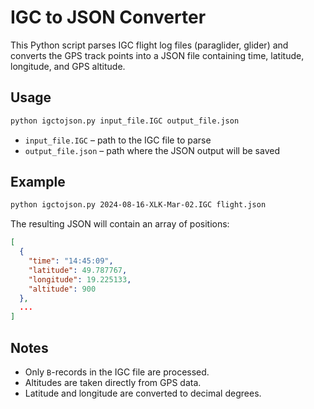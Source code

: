 # IGC to JSON Converter

This Python script parses IGC flight log files (paraglider, glider) and converts the GPS track points into a JSON file containing time, latitude, longitude, and GPS altitude.

## Usage

```bash
python igctojson.py input_file.IGC output_file.json
````

* `input_file.IGC` – path to the IGC file to parse
* `output_file.json` – path where the JSON output will be saved

## Example

```bash
python igctojson.py 2024-08-16-XLK-Mar-02.IGC flight.json
```

The resulting JSON will contain an array of positions:

```json
[
  {
    "time": "14:45:09",
    "latitude": 49.787767,
    "longitude": 19.225133,
    "altitude": 900
  },
  ...
]
```

## Notes

* Only `B`-records in the IGC file are processed.
* Altitudes are taken directly from GPS data.
* Latitude and longitude are converted to decimal degrees.

